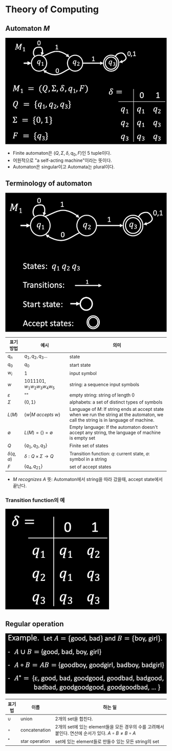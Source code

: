 # Theory of Computing
## Automaton $M$
![Finite automaton](./image/Finite%20automaton.png)
* Finite automaton은 $(Q,\Sigma,\delta,q_0,F)$인 5 tuple이다.
* 어원적으로 "a self-acting machine"이라는 뜻이다.
* Automaton은 singular이고 Automata는 plural이다.

## Terminology of automaton
![Terminology of automata](./image/Terminology%20of%20automata.png)

|표기 방법|예시|의미|
|-------|---|---|
|$q_n$|$q_1,q_2,q_3...$|state|
|$q_0$|$q_0$|start state|
|$w_i$|1|input symbol|
|$w$|1011101, $w_1w_2w_3w_4w_5$|string: a sequence input symbols|
|$\varepsilon$|""|empty string: string of length 0|
|$\Sigma$|$\{0,1\}$|alphabets: a set of distinct types of symbols|
|$L(M)$|$\lbrace w \|M\ accepts\ w \rbrace$|Language of $M$: If string ends at accept state when we run the string at the automaton, we call the string is in language of machine.|
|$\emptyset$|$L(M)=\lbrace \rbrace =\emptyset$|Empty language: If the automaton doesn't accept any string, the language of machine is empty set|
|$Q$|$\lbrace q_1,q_2,q_3\rbrace$|Finite set of states|
|$\delta(q,a)$|$\delta:Q\times \Sigma \rightarrow Q$|Transition function: $q$: current state, $a$: symbol in a string|
|$F$|$\lbrace q_4,q_{21} \rbrace$|set of accept states|

* $M\ recognizes\ A$ 뜻: Automaton에서 string을 따라 갔을때, accept state에서 끝난다.

### Transition function의 예
![Transition function](./image/Transition%20function.png)

## Regular operation
![Regular operation of automaton](./image/Regular%20operation%20of%20automaton.png)

|표기법|이름|하는 일|
|----|---|-----|
|$\cup$|union|2개의 set을 합친다.|
|$∘$|concatenation|2개의 set에 있는 element들을 모든 경우의 수를 고려해서 붙인다. 연산에 순서가 있다. $A∘B \neq B∘A$|
|$^*$|star operation|set에 있는 element들로 만들수 있는 모든 string의 set|

